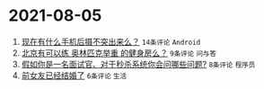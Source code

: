 # 2021-08-05

1. [现在有什么手机后摄不突出来么？](https://www.v2ex.com/t/793752) `14条评论` `Android`
1. [北京有可以练 奥林匹克举重 的健身房么？](https://www.v2ex.com/t/793747) `9条评论` `问与答`
1. [假如你是一名面试官、对于秒杀系统你会问哪些问题?](https://www.v2ex.com/t/793755) `8条评论` `程序员`
1. [前女友已经结婚了](https://www.v2ex.com/t/793759) `6条评论` `生活`
